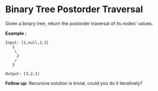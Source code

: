 # Binary Tree Postorder Traversal

Given a binary tree, return the postorder traversal of its nodes' values.

__Example :__

```
Input: [1,null,2,3]
   1
    \
     2
    /
   3

Output: [3,2,1]
```

__Follow up:__ Recursive solution is trivial, could you do it iteratively?